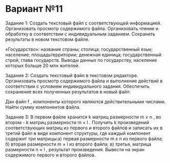 # Вариант №11
Задание 1: Создать текстовый файл с соответствующей информацией. Организовать просмотр содержимого файла.
Организовать чтение и обработку в соответствии с индивидуальным заданием. Сохранить результаты в новом текстовом файле.

«Государство»:
название страны; столица; государственный язык; население; площадьтерритории; денежная единица;
государственный строй; глава государств. Выводы данных по государству, население которых больше 20 млн жителей.


Задание 2: Создать текстовый файл в текстовом редакторе. Организовать просмотр содержимого файла и выполнение 
действий в соответствии с условием индивидуального задания. Обеспечить сохранение всех полученных результатов в новый файл.

Дан файл f , компоненты которого являются действительными числами. Найти сумму компонентов файла.


Задание 3: В первом файле хранится k матриц размерности m × n , во втором - k матриц размерности m × l . 
Получить k произведений соответствующих матриц из первого и второго файлов и записать их в третий файл в виде 
компонент структуры, где каждый компонент содержит три матрицы:а) первая размерности m x n из первого файла;
б) вторая размерности m × l из второго файла; в) третья, матрица размерности n × l , результат произведения.
Вывести на экран содержимого первого и второго файлов.

